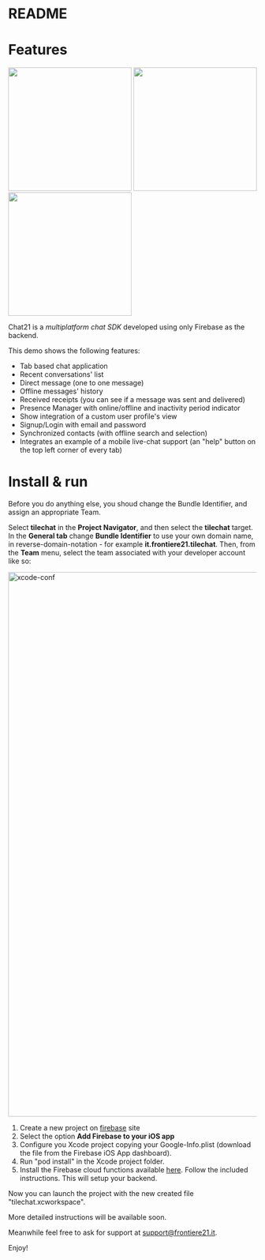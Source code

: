 # README #

# Features #

<img src="https://user-images.githubusercontent.com/32564846/34433123-4873eca4-ec7d-11e7-8a80-4ad54def8653.png" width="250">  <img src="https://user-images.githubusercontent.com/32564846/34433130-5a797022-ec7d-11e7-94c0-cd91cb7a7e3b.png" width="250"> <img src="https://user-images.githubusercontent.com/32564846/34433695-39e04468-ec81-11e7-84a3-920e9098a2a1.png" width="250">


Chat21 is a *multiplatform chat SDK* developed using only Firebase as the backend.

This demo shows the following features:

* Tab based chat application
* Recent conversations' list
* Direct message (one to one message)
* Offline messages' history
* Received receipts (you can see if a message was sent and delivered)
* Presence Manager with online/offline and inactivity period indicator
* Show integration of a custom user profile's view
* Signup/Login with email and password
* Synchronized contacts (with offline search and selection)
* Integrates an example of a mobile live-chat support (an "help" button on the top left corner of every tab)

# Install & run #

Before you do anything else, you shoud change the Bundle Identifier, and assign an appropriate Team.

Select **tilechat** in the **Project Navigator**, and then select the **tilechat** target. In the **General tab** change **Bundle Identifier** to use your own domain name, in reverse-domain-notation - for example **it.frontiere21.tilechat**.
Then, from the **Team** menu, select the team associated with your developer account like so:

<img width="1103" alt="xcode-conf" src="https://user-images.githubusercontent.com/32564846/34434947-3a0fc496-ec8a-11e7-9bdd-a6e05d2bf978.png">


1. Create a new project on [firebase](https://firebase.google.com) site
2. Select the option **Add Firebase to your iOS app**
3. Configure you Xcode project copying your Google-Info.plist (download the file from the Firebase iOS App dashboard).
5. Run "pod install" in the Xcode project folder.
6. Install the Firebase cloud functions available [here](https://github.com/chat21/chat21-cloud-functions). Follow the included instructions. This will setup your backend.

Now you can launch the project with the new created file "tilechat.xcworkspace".

More detailed instructions will be available soon.

Meanwhile feel free to ask for support at support@frontiere21.it.

Enjoy!
